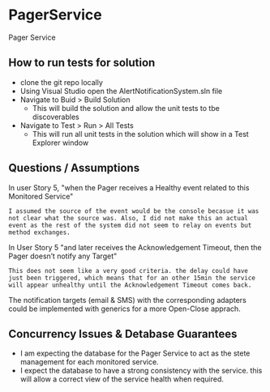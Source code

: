 # PagerService
Pager Service 

## How to run tests for solution
- clone the git repo locally
- Using Visual Studio open the AlertNotificationSystem.sln file
- Navigate to Buid > Build Solution
  - This will build the solution and allow the unit tests to tbe discoverables 
- Navigate to Test > Run > All Tests
  - This will run all unit tests in the solution which will show in a Test Explorer window

## Questions / Assumptions
  
  In user Story 5, "when the Pager receives a Healthy event related to this Monitored Service"
  
    I assumed the source of the event would be the console becasue it was not clear what the source was. Also, I did not make this an actual event as the rest of the system did not seem to relay on events but method exchanges. 
  
  In User Story 5 "and later receives the Acknowledgement Timeout, then the Pager doesn’t notify any Target"
   
    This does not seem like a very good criteria. the delay could have just been triggered, which means that for an other 15min the service will appear unhealthy until the Acknowledgement Timeout comes back.

  The notification targets (email & SMS) with the corresponding adapters could be implemented with generics for a more Open-Close apprach.

## Concurrency Issues & Detabase Guarantees
- I am expecting the database for the Pager Service to act as the stete management for each monitored service. 
- I expect the database to have a strong consistency with the service. this will allow a correct view of the service health when required. 